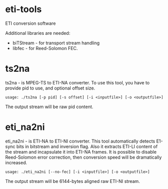 eti-tools
=========

ETI conversion software

Additional libraries are needed:
* biTStream - for transport stream handling
* libfec - for Reed-Solomon FEC.

ts2na
===============
ts2na - is MPEG-TS to ETI-NA converter. To use this tool, you have to provide pid to use, and optional offset size.

    usage: ./ts2na [-p pid] [-s offset] [-i <inputfile>] [-o <outputfile>]

The output stream will be raw pid content.

eti_na2ni
===============
eti_na2ni - is ETI-NA to ETI-NI converter. This tool automatically detects E1-sync bits in bitstream and inversion flag. Also it extracts ETI-LI content of the stream and incapsulate it into ETI-NA frames. It is possible to disable Reed-Solomon error correction, then conversion speed will be dramatically increased.

    usage: ./eti_na2ni [--no-fec] [-i <inputfile>] [-o <outputfile>]

The output stream will be 6144-bytes aligned raw ETI-NI stream.

